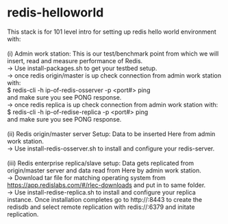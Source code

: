 # redis-helloworld

This stack is for 101 level intro for setting up redis hello world environment with: <br><br>
(i) Admin work station: This is our test/benchmark point from which we will insert, read and measure performance of Redis.<br>
-> Use install-packages.sh to get your testbed setup. <br>
-> once redis origin/master is up check connection from admin work station with: <br>
$ redis-cli -h ip-of-redis-osserver -p <port#> ping <br>
and make sure you see PONG response. <br>
 -> once redis replica is up check connection from admin work station with:<br> 
$ redis-cli -h ip-of-redise-replica -p <port#> ping <br>
and make sure you see PONG response. <br><br>
(ii) Redis origin/master server Setup: Data to be inserted Here from admin work station.<br>
  -> Use install-redis-osserver.sh to install and configure your redis-server. <br><br>
(iii) Redis enterprise replica/slave setup: Data gets replicated from origin/master server and data read from Here by admin work station.<br>
  -> Download tar file for matching operating system from https://app.redislabs.com/#/rlec-downloads and put in to same folder. <br>
  -> Use install-redise-replica.sh to install and configure your replica instance. Once installation completes go to http://<ip>:8443 to create the redisdb and select remote replication with redis://<ip-of-redis-osserver>:6379 and initate replication. <br> <br>



